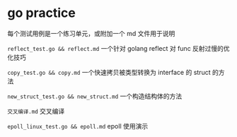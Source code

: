# go practice

每个测试用例是一个练习单元，或附加一个 md 文件用于说明

`reflect_test.go && reflect.md`  一个针对 golang reflect 对 func 反射过慢的优化技巧

`copy_test.go && copy.md`  一个快速拷贝被类型转换为 interface 的 struct 的方法

`new_struct_test.go && new_struct.md` 一个构造结构体的方法

`交叉编译.md` 交叉编译

`epoll_linux_test.go && epoll.md` epoll 使用演示